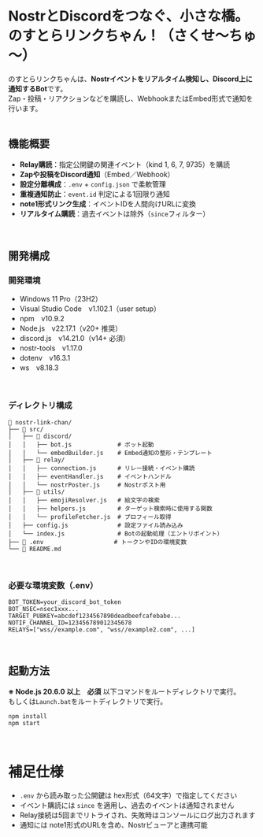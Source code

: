 # NostrとDiscordをつなぐ、小さな橋。のすとらリンクちゃん！（さくせ～ちゅ～）
のすとらリンクちゃんは、**Nostrイベントをリアルタイム検知し、Discord上に通知するBot**です。<br>
Zap・投稿・リアクションなどを購読し、WebhookまたはEmbed形式で通知を行います。<br>
<br>

## 機能概要
- **Relay購読**：指定公開鍵の関連イベント（kind 1, 6, 7, 9735）を購読
- **Zapや投稿をDiscord通知**（Embed／Webhook）
- **設定分離構成**：`.env` + `config.json` で柔軟管理
- **重複通知防止**：`event.id` 判定による1回限り通知
- **note1形式リンク生成**：イベントIDを人間向けURLに変換
- **リアルタイム購読**：過去イベントは除外（`since`フィルター）
<br>

## 開発構成
### 開発環境
- Windows 11 Pro（23H2）
- Visual Studio Code　v1.102.1（user setup）
- npm　v10.9.2
- Node.js　v22.17.1（v20+ 推奨）
- discord.js　v14.21.0（v14+ 必須）
- nostr-tools　v1.17.0
- dotenv　v16.3.1
- ws　v8.18.3
<br>

### ディレクトリ構成
```
📂 nostr-link-chan/
├── 📂 src/
│   ├── 📂 discord/          
│   │   ├── bot.js             # ボット起動
│   │   └── embedBuilder.js    # Embed通知の整形・テンプレート
│   ├── 📂 relay/
│   │   ├── connection.js      # リレー接続・イベント購読
│   │   ├── eventHandler.js    # イベントハンドル
│   │   └── nostrPoster.js     # Nostrポスト用
│   ├── 📂 utils/
│   │   ├── emojiResolver.js   # 絵文字の検索
│   │   ├── helpers.js         # ターゲット検索時に使用する関数
│   │   └── profileFetcher.js  # プロフィール取得
│   ├── config.js              # 設定ファイル読み込み
│   └── index.js               # Botの起動処理（エントリポイント）
├── 📄 .env                    # トークンやIDの環境変数
└── 📄 README.md
```
<br>

### 必要な環境変数（.env）
```env
BOT_TOKEN=your_discord_bot_token
BOT_NSEC=nsec1xxx...
TARGET_PUBKEY=abcdef1234567890deadbeefcafebabe...
NOTIF_CHANNEL_ID=123456789012345678
RELAYS=["wss//example.com", "wss//example2.com", ...]
```
<br>

## 起動方法
**※ Node.js 20.6.0 以上　必須**
以下コマンドをルートディレクトリで実行。<br>
もしくは`Launch.bat`をルートディレクトリで実行。
```
npm install
npm start
```
<br>

# 補足仕様
- `.env` から読み取った公開鍵は hex形式（64文字）で指定してください
- イベント購読には `since` を適用し、過去のイベントは通知されません
- Relay接続は5回までリトライされ、失敗時はコンソールにログ出力されます
- 通知には note1形式のURLを含め、Nostrビューアと連携可能
